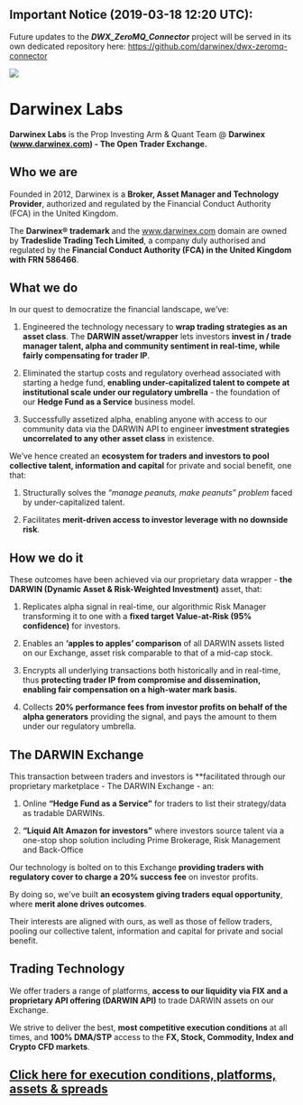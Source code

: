 ## Important Notice (2019-03-18 12:20 UTC): 

Future updates to the _**DWX_ZeroMQ_Connector**_ project will be served in its own dedicated repository here: https://github.com/darwinex/dwx-zeromq-connector

<a href="https://github.com/darwinex/dwx-zeromq-connector/"><img src="https://github.com/darwinex/dwx-zeromq-connector/blob/master/resources/images/1200x628-twitter-4.jpg" /></a>

# Darwinex Labs
**Darwinex Labs** is the Prop Investing Arm &amp; Quant Team @ **Darwinex (www.darwinex.com) - The Open Trader Exchange.**

## Who we are

Founded in 2012, Darwinex is a **Broker, Asset Manager and Technology Provider**, authorized and regulated by the Financial Conduct Authority (FCA) in the United Kingdom. 

The **Darwinex® trademark** and the www.darwinex.com domain are owned by **Tradeslide Trading Tech Limited**, a company duly authorised and regulated by the **Financial Conduct Authority (FCA) in the United Kingdom with FRN 586466**.
		
## What we do

In our quest to democratize the financial landscape, we’ve: 

1. Engineered the technology necessary to **wrap trading strategies as an asset class**. The **DARWIN asset/wrapper** lets investors **invest in / trade manager talent, alpha and community sentiment in real-time, while fairly compensating for trader IP**.

1. Eliminated the startup costs and regulatory overhead associated with starting a hedge fund, **enabling under-capitalized talent to compete at institutional scale under our regulatory umbrella** - the foundation of our **Hedge Fund as a Service** business model.

1. Successfully assetized alpha, enabling anyone with access to our community data via the DARWIN API to engineer **investment strategies uncorrelated to any other asset class** in existence.

We’ve hence created an **ecosystem for traders and investors to pool collective talent, information and capital** for private and social benefit, one that:

1. Structurally solves the _“manage peanuts, make peanuts” problem_ faced by under-capitalized talent.

1. Facilitates **merit-driven access to investor leverage with no downside risk**.

## How we do it

These outcomes have been achieved via our proprietary data wrapper - **the DARWIN (Dynamic Asset & Risk-Weighted Investment)** asset, that:

1. Replicates alpha signal in real-time, our algorithmic Risk Manager transforming it to one with a **fixed target Value-at-Risk (95% confidence)** for investors.

1. Enables an **‘apples to apples’ comparison** of all DARWIN assets listed on our Exchange, asset risk comparable to that of a mid-cap stock.

1. Encrypts all underlying transactions both historically and in real-time, thus **protecting trader IP from compromise and dissemination, enabling fair compensation on a high-water mark basis.**

1. Collects **20% performance fees from investor profits on behalf of the alpha generators** providing the signal, and pays the amount to them under our regulatory umbrella.

## The DARWIN Exchange

This transaction between traders and investors is **facilitated through our proprietary marketplace - The DARWIN Exchange - an:

1. Online **“Hedge Fund as a Service”** for traders to list their strategy/data as tradable DARWINs.

1. **“Liquid Alt Amazon for investors”** where investors source talent via a one-stop shop solution including Prime Brokerage, Risk Management and Back-Office

Our technology is bolted on to this Exchange **providing traders with regulatory cover to charge a 20% success fee** on investor profits.		

By doing so, we've built **an ecosystem giving traders equal opportunity**, where **merit alone drives outcomes**. 

Their interests are aligned with ours, as well as those of fellow traders, pooling our collective talent, information and capital for private and social benefit.	
			
## Trading Technology

We offer traders a range of platforms, **access to our liquidity via FIX and a proprietary API offering (DARWIN API)** to trade DARWIN assets on our Exchange.

We strive to deliver the best, **most competitive execution conditions** at all times, and **100% DMA/STP** access to the **FX, Stock, Commodity, Index and Crypto CFD markets**.

## [Click here for execution conditions, platforms, assets & spreads](https://www.darwinex.com/executionconditions?utm_source=github&utm_medium=main-page&utm_content=intro-bottom)

